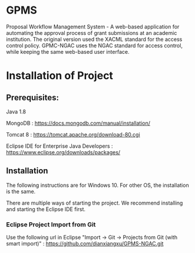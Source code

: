 # GPMS
Proposal Workflow Management System - A web-based application for automating the approval process of grant submissions at an academic institution. The original version used the XACML standard for the access control policy. GPMC-NGAC uses the NGAC standard for access control, while keeping the same web-based user interface. 

# Installation of Project
## Prerequisites: 

Java 1.8

MongoDB : https://docs.mongodb.com/manual/installation/

Tomcat 8 : https://tomcat.apache.org/download-80.cgi

Eclipse IDE for Enterprise Java Developers : https://www.eclipse.org/downloads/packages/

## Installation
The following instructions are for Windows 10. For other OS, the installation is the same. 

There are multiple ways of starting the project. We recommend installing and starting the Eclipse IDE first.

### Eclipse Project Import from Git

Use the following url in Eclipse "Import -> Git -> Projects from Git (with smart import)" : https://github.com/dianxiangxu/GPMS-NGAC.git
